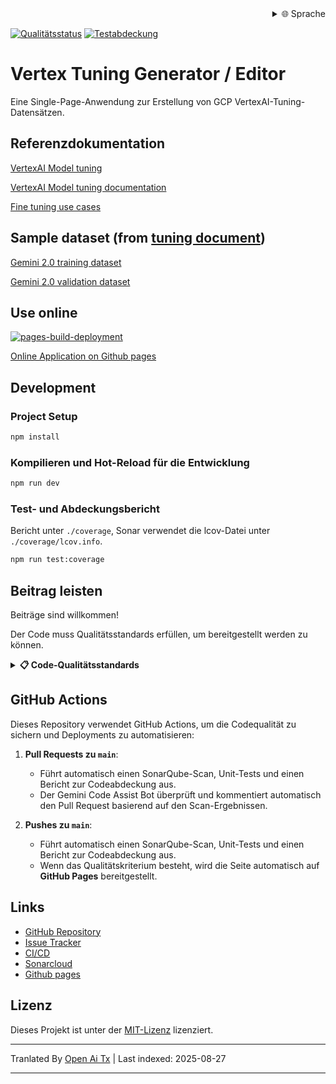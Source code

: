 
<div align="right">
  <details>
    <summary >🌐 Sprache</summary>
    <div>
      <div align="center">
        <a href="https://openaitx.github.io/view.html?user=luyiourwong&project=VertexTuningGenerator&lang=en">Englisch</a>
        | <a href="https://openaitx.github.io/view.html?user=luyiourwong&project=VertexTuningGenerator&lang=zh-CN">简体中文</a>
        | <a href="https://openaitx.github.io/view.html?user=luyiourwong&project=VertexTuningGenerator&lang=zh-TW">繁體中文</a>
        | <a href="https://openaitx.github.io/view.html?user=luyiourwong&project=VertexTuningGenerator&lang=ja">Japanisch</a>
        | <a href="https://openaitx.github.io/view.html?user=luyiourwong&project=VertexTuningGenerator&lang=ko">Koreanisch</a>
        | <a href="https://openaitx.github.io/view.html?user=luyiourwong&project=VertexTuningGenerator&lang=hi">Hindi</a>
        | <a href="https://openaitx.github.io/view.html?user=luyiourwong&project=VertexTuningGenerator&lang=th">Thailändisch</a>
        | <a href="https://openaitx.github.io/view.html?user=luyiourwong&project=VertexTuningGenerator&lang=fr">Französisch</a>
        | <a href="https://openaitx.github.io/view.html?user=luyiourwong&project=VertexTuningGenerator&lang=de">Deutsch</a>
        | <a href="https://openaitx.github.io/view.html?user=luyiourwong&project=VertexTuningGenerator&lang=es">Spanisch</a>
        | <a href="https://openaitx.github.io/view.html?user=luyiourwong&project=VertexTuningGenerator&lang=it">Italienisch</a>
        | <a href="https://openaitx.github.io/view.html?user=luyiourwong&project=VertexTuningGenerator&lang=ru">Russisch</a>
        | <a href="https://openaitx.github.io/view.html?user=luyiourwong&project=VertexTuningGenerator&lang=pt">Portugiesisch</a>
        | <a href="https://openaitx.github.io/view.html?user=luyiourwong&project=VertexTuningGenerator&lang=nl">Niederländisch</a>
        | <a href="https://openaitx.github.io/view.html?user=luyiourwong&project=VertexTuningGenerator&lang=pl">Polnisch</a>
        | <a href="https://openaitx.github.io/view.html?user=luyiourwong&project=VertexTuningGenerator&lang=ar">Arabisch</a>
        | <a href="https://openaitx.github.io/view.html?user=luyiourwong&project=VertexTuningGenerator&lang=fa">Persisch</a>
        | <a href="https://openaitx.github.io/view.html?user=luyiourwong&project=VertexTuningGenerator&lang=tr">Türkisch</a>
        | <a href="https://openaitx.github.io/view.html?user=luyiourwong&project=VertexTuningGenerator&lang=vi">Vietnamesisch</a>
        | <a href="https://openaitx.github.io/view.html?user=luyiourwong&project=VertexTuningGenerator&lang=id">Bahasa Indonesia</a>
        | <a href="https://openaitx.github.io/view.html?user=luyiourwong&project=VertexTuningGenerator&lang=as">অসমীয়া</
      </div>
    </div>
  </details>
</div>

[![Qualitätsstatus](https://sonarcloud.io/api/project_badges/measure?project=luyiourwong_VertexTuningGenerator&metric=alert_status)](https://sonarcloud.io/summary/new_code?id=luyiourwong_VertexTuningGenerator)
[![Testabdeckung](https://sonarcloud.io/api/project_badges/measure?project=luyiourwong_VertexTuningGenerator&metric=coverage)](https://sonarcloud.io/summary/new_code?id=luyiourwong_VertexTuningGenerator)

# Vertex Tuning Generator / Editor

Eine Single-Page-Anwendung zur Erstellung von GCP VertexAI-Tuning-Datensätzen.

## Referenzdokumentation

[VertexAI Model tuning](https://console.cloud.google.com/vertex-ai/studio/tuning)

[VertexAI Model tuning documentation](https://cloud.google.com/vertex-ai/generative-ai/docs/models/tune-models)

[Fine tuning use cases](https://cloud.google.com/transform/top-five-gen-ai-tuning-use-cases-gemini-hundreds-of-orgs)

## Sample dataset (from [tuning document](https://cloud.google.com/vertex-ai/generative-ai/docs/models/tune_gemini/text_tune#sample-datasets))

[Gemini 2.0 training dataset](https://storage.googleapis.com/cloud-samples-data/ai-platform/generative_ai/gemini-2_0/text/sft_train_data.jsonl)

[Gemini 2.0 validation dataset](https://storage.googleapis.com/cloud-samples-data/ai-platform/generative_ai/gemini-2_0/text/sft_validation_data.jsonl)

## Use online

[![pages-build-deployment](https://github.com/luyiourwong/VertexTuningGenerator/actions/workflows/pages/pages-build-deployment/badge.svg?branch=gh-pages)](https://github.com/luyiourwong/VertexTuningGenerator/actions/workflows/pages/pages-build-deployment)

[Online Application on Github pages](https://luyiourwong.github.io/VertexTuningGenerator/)

## Development

### Project Setup

```sh
npm install
```

### Kompilieren und Hot-Reload für die Entwicklung

```sh
npm run dev
```

### Test- und Abdeckungsbericht
Bericht unter `./coverage`, Sonar verwendet die lcov-Datei unter `./coverage/lcov.info`.
```sh
npm run test:coverage
```

## Beitrag leisten

Beiträge sind willkommen!

Der Code muss Qualitätsstandards erfüllen, um bereitgestellt werden zu können.

<details>
<summary><strong>📋 Code-Qualitätsstandards</strong></summary>

Alle Pull Requests müssen die folgenden Qualitätskriterien in SonarQube bestehen, bevor sie zusammengeführt werden:

- Zuverlässigkeitsbewertung: A
- Sicherheitsbewertung: A
- Wartbarkeitsbewertung: A
- Mindestabdeckungsanforderung: 80%
- Maximal erlaubter doppelter Code: 3%

> Hinweis: Die Analyseergebnisse können in den PR-Checks und auf [SonarCloud](https://sonarcloud.io/project/pull_requests_list?id=luyiourwong_VertexTuningGenerator) überwacht werden.
</details>

## GitHub Actions

Dieses Repository verwendet GitHub Actions, um die Codequalität zu sichern und Deployments zu automatisieren:

1. **Pull Requests zu `main`**:
    - Führt automatisch einen SonarQube-Scan, Unit-Tests und einen Bericht zur Codeabdeckung aus.
    - Der Gemini Code Assist Bot überprüft und kommentiert automatisch den Pull Request basierend auf den Scan-Ergebnissen.

2. **Pushes zu `main`**:
    - Führt automatisch einen SonarQube-Scan, Unit-Tests und einen Bericht zur Codeabdeckung aus.
    - Wenn das Qualitätskriterium besteht, wird die Seite automatisch auf **GitHub Pages** bereitgestellt.

## Links

- [GitHub Repository](https://github.com/luyiourwong/VertexTuningGenerator)
- [Issue Tracker](https://github.com/luyiourwong/VertexTuningGenerator/issues)
- [CI/CD](https://github.com/luyiourwong/VertexTuningGenerator/actions)
- [Sonarcloud](https://sonarcloud.io/project/overview?id=luyiourwong_VertexTuningGenerator)
- [Github pages](https://luyiourwong.github.io/VertexTuningGenerator/)

## Lizenz

Dieses Projekt ist unter der [MIT-Lizenz](LICENSE) lizenziert.


---

Tranlated By [Open Ai Tx](https://github.com/OpenAiTx/OpenAiTx) | Last indexed: 2025-08-27

---